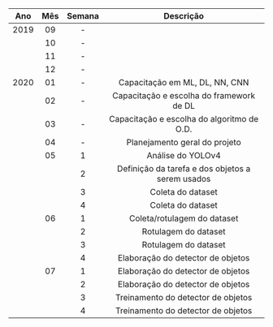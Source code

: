 | Ano  | Mês | Semana | Descrição |
|:----:|:---:|:------:|:---------:|
| 2019 | 09  | - ||
|      | 10  | - ||
|      | 11  | - ||
|      | 12  | - ||
| 2020 | 01  | - | Capacitação em ML, DL, NN, CNN |
|      | 02  | - | Capacitação e escolha do framework de DL |
|      | 03  | - | Capacitação e escolha do algoritmo de O.D. |
|      | 04  | - | Planejamento geral do projeto |
|      | 05  | 1 | Análise do YOLOv4 |
|      |     | 2 | Definição da tarefa e dos objetos a serem usados |
|      |     | 3 | Coleta do dataset |
|      |     | 4 | Coleta do dataset |
|      | 06  | 1 | Coleta/rotulagem do dataset |
|      |     | 2 | Rotulagem do dataset |
|      |     | 3 | Rotulagem do dataset |
|      |     | 4 | Elaboração do detector de objetos |
|      | 07  | 1 | Elaboração do detector de objetos |
|      |     | 2 | Elaboração do detector de objetos |
|      |     | 3 | Treinamento do detector de objetos |
|      |     | 4 | Treinamento do detector de objetos |

